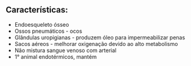 ## Características:

- Endoesqueleto ósseo
- Ossos pneumáticos - ocos
- Glândulas uropigianas - produzem óleo para impermeabilizar penas
- Sacos aéreos - melhorar oxigenação devido ao alto metabolismo
- Não mistura sangue venoso com arterial 
- 1° animal endotérmicos, mantém